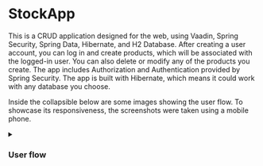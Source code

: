 # StockApp
This is a CRUD application designed for the web, using Vaadin, Spring Security, Spring Data, Hibernate, and H2 Database.
After creating a user account, you can log in and create products, which will be associated with the logged-in user. You can also delete or modify any of the products you create. The app includes Authorization and Authentication provided by Spring Security. The app is built with Hibernate, which means it could work with any database you choose. 

Inside the collapsible below are some images showing the user flow. To showcase its responsiveness, the screenshots were taken using a mobile phone.

<details>
 <summary><h3>User flow</h3></summary>
 
 Login View:
 
 <img src="/Apphotos/LoginView.jpg" alt="Login View" width="190"/>
 
 Creating a user:
 
 <img src="/Apphotos/RegisterView.jpg" alt="Register View" width="190"/>
 
 Logging in:

 <img src="/Apphotos/LogingIn.jpeg" alt="Loggin in View" width="190"/>
 
 Empty grid:
 
 <img src="/Apphotos/EmptyGridView.jpg" alt="EmptyGrid View" width="190"/>
 
 Add product form view:
 
 <img src="/Apphotos/FromView.jpg" alt="FormView View" width="190"/>
 
 Grid view with previously addded procuts in it:
 
 <img src="/Apphotos/GridView.jpg" alt="GridView View" width="190"/>


And the changes reflected on the database:
 
 
<img src="/Apphotos/Products.jpg" alt="Prod" width="300"/>
 
<img src="/Apphotos/Users.jpg" alt="Users" width="300"/>

</details>
